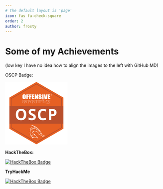```yaml
---
# the default layout is 'page'
icon: fas fa-check-square
order: 2
author: frosty
---
```


# Some of my Achievements

(low key I have no idea how to align the images to the left with GitHub MD)

OSCP Badge:

![Image](/assets/img/achievements/offensive-security-certified-professional-oscp.png)

**HackTheBox:**

[
  ![HackTheBox Badge](https://www.hackthebox.eu/badge/image/115658)
](https://www.hackthebox.eu/badge/image/115658)

**TryHackMe**

[
  ![HackTheBox Badge](https://tryhackme-badges.s3.amazonaws.com/frosty.png)
](https://tryhackme-badges.s3.amazonaws.com/frosty.png)
